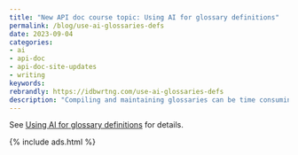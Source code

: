 ```yaml
---
title: "New API doc course topic: Using AI for glossary definitions"
permalink: /blog/use-ai-glossaries-defs
date: 2023-09-04
categories:
- ai
- api-doc
- api-doc-site-updates
- writing
keywords: 
rebrandly: https://idbwrtng.com/use-ai-glossaries-defs
description: "Compiling and maintaining glossaries can be time consuming. Can AI tools help with glossaries? Just as AIs are good at creating summaries, providing definitions might be one of AI's strengths. A definition is just a short summary of a concept. AI tools are also good at identifying potentially unfamiliar, jargon-filled terms and then listing concise definitions for them."
---
```


See [Using AI for glossary definitions](/learnapidoc/docapis_ai_glossary_definitions.html) for details.

{% include ads.html %}

